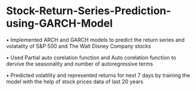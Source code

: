 # Stock-Return-Series-Prediction-using-GARCH-Model
• Implemented ARCH and GARCH models to predict the return series and volatality of S&P 500 and The Walt Disney Company stocks

• Used Partial auto corelation function and Auto corelation function to dervive the seasonality and number of autoregressive terms 

• Predicted volatility and represented returns for next 7 days by training the model with the help of stock prices data of last 20 years 
